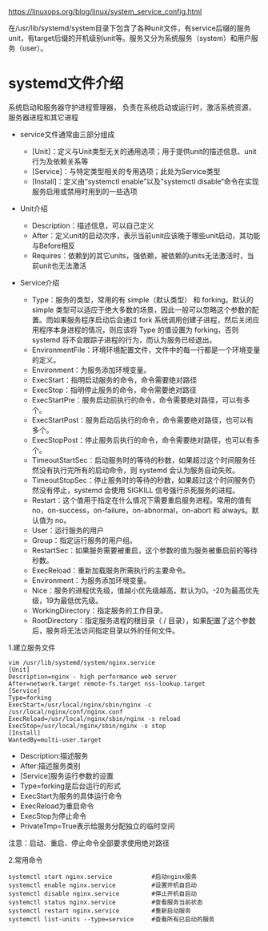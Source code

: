 https://linuxops.org/blog/linux/system_service_config.html

在/usr/lib/systemd/system目录下包含了各种unit文件，有service后缀的服务unit，有target后缀的开机级别unit等。服务又分为系统服务（system）和用户服务（user）。

# systemd文件介绍

系统启动和服务器守护进程管理器， 负责在系统启动或运行时，激活系统资源，服务器进程和其它进程

- service文件通常由三部分组成
  - [Unit]：定义与Unit类型无关的通用选项；用于提供unit的描述信息、unit行为及依赖关系等
  - [Service]：与特定类型相关的专用选项；此处为Service类型
  - [Install]：定义由“systemctl enable”以及"systemctl disable“命令在实现服务启用或禁用时用到的一些选项

- Unit介绍
  - Description：描述信息，可以自己定义
  - After：定义unit的启动次序，表示当前unit应该晚于哪些unit启动，其功能与Before相反
  - Requires：依赖到的其它units，强依赖，被依赖的units无法激活时，当前unit也无法激活

- Service介绍
  - Type：服务的类型，常用的有 simple（默认类型） 和 forking。默认的 simple 类型可以适应于绝大多数的场景，因此一般可以忽略这个参数的配置。而如果服务程序启动后会通过 fork 系统调用创建子进程，然后关闭应用程序本身进程的情况，则应该将 Type 的值设置为 forking，否则 systemd 将不会跟踪子进程的行为，而认为服务已经退出。
  - EnvironmentFile：环境环境配置文件，文件中的每一行都是一个环境变量的定义。
  - Environment：为服务添加环境变量。
  - ExecStart：指明启动服务的命令，命令需要绝对路径
  - ExecStop：指明停止服务的命令，命令需要绝对路径
  - ExecStartPre：服务启动前执行的命令，命令需要绝对路径，可以有多个。
  - ExecStartPost：服务启动后执行的命令，命令需要绝对路径，也可以有多个。
  - ExecStopPost：停止服务后执行的命令，命令需要绝对路径，也可以有多个。
  - TimeoutStartSec：启动服务时的等待的秒数，如果超过这个时间服务任然没有执行完所有的启动命令，则 systemd 会认为服务自动失败。
  - TimeoutStopSec：停止服务时的等待的秒数，如果超过这个时间服务仍然没有停止，systemd 会使用 SIGKILL 信号强行杀死服务的进程。
  - Restart：这个值用于指定在什么情况下需要重启服务进程。常用的值有 no，on-success，on-failure，on-abnormal，on-abort 和 always。默认值为 no。
  - User：运行服务的用户
  - Group：指定运行服务的用户组。
  - RestartSec：如果服务需要被重启，这个参数的值为服务被重启前的等待秒数。
  - ExecReload：重新加载服务所需执行的主要命令。
  - Environment：为服务添加环境变量。
  - Nice：服务的进程优先级，值越小优先级越高，默认为0。-20为最高优先级，19为最低优先级。
  - WorkingDirectory：指定服务的工作目录。
  - RootDirectory：指定服务进程的根目录（ / 目录），如果配置了这个参数后，服务将无法访问指定目录以外的任何文件。


1.建立服务文件
```
vim /usr/lib/systemd/system/nginx.service
[Unit]
Description=nginx - high performance web server
After=network.target remote-fs.target nss-lookup.target
[Service]
Type=forking
ExecStart=/usr/local/nginx/sbin/nginx -c /usr/local/nginx/conf/nginx.conf
ExecReload=/usr/local/nginx/sbin/nginx -s reload
ExecStop=/usr/local/nginx/sbin/nginx -s stop
[Install]
WantedBy=multi-user.target
```
- Description:描述服务
- After:描述服务类别
- [Service]服务运行参数的设置
- Type=forking是后台运行的形式
- ExecStart为服务的具体运行命令
- ExecReload为重启命令
- ExecStop为停止命令
- PrivateTmp=True表示给服务分配独立的临时空间

注意：启动、重启、停止命令全部要求使用绝对路径

2.常用命令
```
systemctl start nginx.service           #启动nginx服务
systemctl enable nginx.service          #设置开机自启动
systemctl disable nginx.service         #停止开机自启动
systemctl status nginx.service          #查看服务当前状态
systemctl restart nginx.service         #重新启动服务
systemctl list-units --type=service     #查看所有已启动的服务
```
